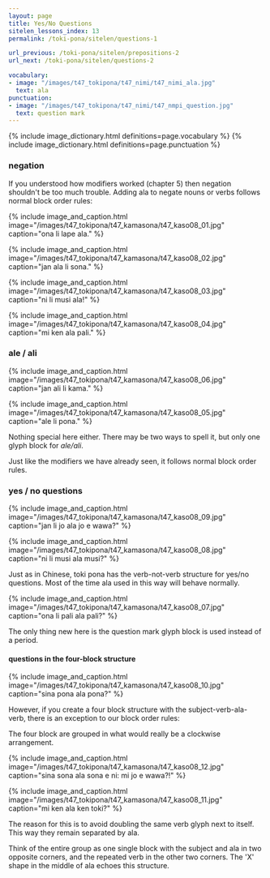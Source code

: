 ```yaml
---
layout: page
title: Yes/No Questions
sitelen_lessons_index: 13
permalink: /toki-pona/sitelen/questions-1

url_previous: /toki-pona/sitelen/prepositions-2
url_next: /toki-pona/sitelen/questions-2

vocabulary:
- image: "/images/t47_tokipona/t47_nimi/t47_nimi_ala.jpg"
  text: ala
punctuation:
- image: "/images/t47_tokipona/t47_nimi/t47_nmpi_question.jpg"
  text: question mark
---
```


{% include image_dictionary.html definitions=page.vocabulary %}
{% include image_dictionary.html definitions=page.punctuation %}

### negation

If you understood how modifiers worked (chapter 5) then negation shouldn't be too much trouble. Adding ala to negate nouns or verbs follows normal block order rules:

{% include image_and_caption.html image="/images/t47_tokipona/t47_kamasona/t47_kaso08_01.jpg" caption="ona li lape ala." %}

{% include image_and_caption.html image="/images/t47_tokipona/t47_kamasona/t47_kaso08_02.jpg" caption="jan ala li sona." %}

{% include image_and_caption.html image="/images/t47_tokipona/t47_kamasona/t47_kaso08_03.jpg" caption="ni li musi ala!" %}

{% include image_and_caption.html image="/images/t47_tokipona/t47_kamasona/t47_kaso08_04.jpg" caption="mi ken ala pali." %}

### ale / ali

{% include image_and_caption.html image="/images/t47_tokipona/t47_kamasona/t47_kaso08_06.jpg" caption="jan ali li kama." %}

{% include image_and_caption.html image="/images/t47_tokipona/t47_kamasona/t47_kaso08_05.jpg" caption="ale li pona." %}

Nothing special here either. There may be two ways to spell it, but only one glyph block for _ale/ali_.

Just like the modifiers we have already seen, it follows normal block order rules.

### yes / no questions

{% include image_and_caption.html image="/images/t47_tokipona/t47_kamasona/t47_kaso08_09.jpg" caption="jan li jo ala jo e wawa?" %}

{% include image_and_caption.html image="/images/t47_tokipona/t47_kamasona/t47_kaso08_08.jpg" caption="ni li musi ala musi?" %}

Just as in Chinese, toki pona has the verb-not-verb structure for yes/no questions. Most of the time ala used in this way will behave normally.

{% include image_and_caption.html image="/images/t47_tokipona/t47_kamasona/t47_kaso08_07.jpg" caption="ona li pali ala pali?" %}

The only thing new here is the question mark glyph block is used instead of a period.

#### questions in the four-block structure

{% include image_and_caption.html image="/images/t47_tokipona/t47_kamasona/t47_kaso08_10.jpg" caption="sina pona ala pona?" %}

However, if you create a four block structure with the subject-verb-ala-verb, there is an exception to our block order rules:

The four block are grouped in what would really be a clockwise arrangement.

{% include image_and_caption.html image="/images/t47_tokipona/t47_kamasona/t47_kaso08_12.jpg" caption="sina sona ala sona e ni: mi jo e wawa?!" %}


{% include image_and_caption.html image="/images/t47_tokipona/t47_kamasona/t47_kaso08_11.jpg" caption="mi ken ala ken toki?" %}

The reason for this is to avoid doubling the same verb glyph next to itself. This way they remain separated by ala.

Think of the entire group as one single block with the subject and ala in two opposite corners, and the repeated verb in the other two corners. The 'X' shape in the middle of ala echoes this structure.
